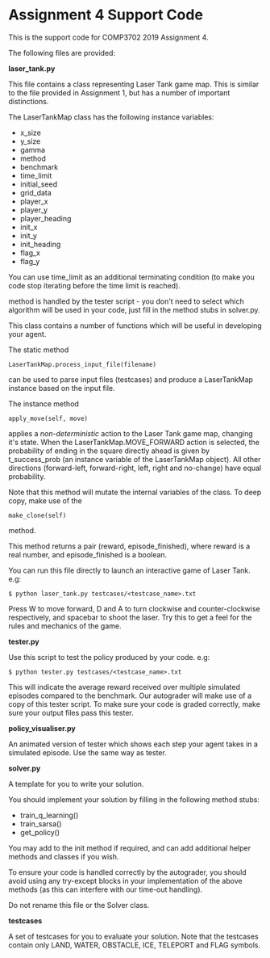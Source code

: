 # Assignment 4 Support Code

This is the support code for COMP3702 2019 Assignment 4.

The following files are provided:

**laser_tank.py**

This file contains a class representing Laser Tank game map. This is similar to the file provided in Assignment 1, but has a number of important distinctions.

The LaserTankMap class has the following instance variables:
- x_size
- y_size
- gamma
- method
- benchmark
- time_limit
- initial_seed
- grid_data
- player_x
- player_y
- player_heading
- init_x
- init_y
- init_heading
- flag_x
- flag_y


You can use time_limit as an additional terminating condition (to make you code stop iterating before the time limit is reached).

method is handled by the tester script - you don't need to select which algorithm will be used in your code, just fill in the method stubs in solver.py.

This class contains a number of functions which will be useful in developing your agent.

The static method
~~~~~
LaserTankMap.process_input_file(filename)
~~~~~
can be used to parse input files (testcases) and produce a LaserTankMap instance based on the input file.

The instance method
~~~~~
apply_move(self, move)
~~~~~
applies a *non-deterministic* action to the Laser Tank game map, changing it's state. When the LaserTankMap.MOVE_FORWARD action is selected, the probability of ending in the square directly ahead is given by t_success_prob (an instance variable of the LaserTankMap object). All other directions (forward-left, forward-right, left, right and no-change) have equal probability.

Note that this method will mutate the internal variables of the class. To deep copy, make use of the
~~~~~
make_clone(self)
~~~~~
method.

This method returns a pair (reward, episode_finished), where reward is a real number, and episode_finished is a boolean.

You can run this file directly to launch an interactive game of Laser Tank. e.g:
~~~~~
$ python laser_tank.py testcases/<testcase_name>.txt
~~~~~
Press W to move forward, D and A to turn clockwise and counter-clockwise respectively, and spacebar to shoot the laser. Try this to get a feel for the rules and mechanics of the game.

**tester.py**

Use this script to test the policy produced by your code. e.g:
~~~~~
$ python tester.py testcases/<testcase_name>.txt
~~~~~
This will indicate the average reward received over multiple simulated episodes compared to the benchmark. Our autograder will make use of a copy of this tester script. To make sure your code is graded correctly, make sure your output files pass this tester.

**policy_visualiser.py**

An animated version of tester which shows each step your agent takes in a simulated episode. Use the same way as tester.

**solver.py**

A template for you to write your solution.

You should implement your solution by filling in the following method stubs:
- train_q_learning()
- train_sarsa()
- get_policy()

You may add to the init method if required, and can add additional helper methods and classes if you wish.

To ensure your code is handled correctly by the autograder, you should avoid using any try-except blocks in your implementation of the above methods (as this can interfere with our time-out handling).

Do not rename this file or the Solver class.

**testcases**

A set of testcases for you to evaluate your solution. Note that the testcases contain only LAND, WATER, OBSTACLE, ICE, TELEPORT and FLAG symbols.

